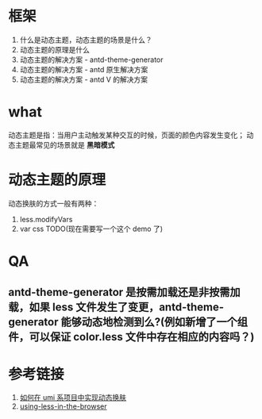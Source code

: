 # 框架

1. 什么是动态主题，动态主题的场景是什么？
2. 动态主题的原理是什么
3. 动态主题的解决方案 - antd-theme-generator
4. 动态主题的解决方案 - antd 原生解决方案
5. 动态主题的解决方案 - antd V 的解决方案

# what

动态主题是指：当用户主动触发某种交互的时候，页面的颜色内容发生变化；
动态主题最常见的场景就是 **黑暗模式**

# 动态主题的原理

动态换肤的方式一般有两种：

1. less.modifyVars
2. var css TODO(现在需要写一个这个 demo 了)

# QA

## antd-theme-generator 是按需加载还是非按需加载，如果 less 文件发生了变更，antd-theme-generator 能够动态地检测到么?(例如新增了一个组件，可以保证 color.less 文件中存在相应的内容吗？)

# 参考链接

1. [如何在 umi 系项目中实现动态换肤](https://zhuanlan.zhihu.com/p/347725244)
2. [using-less-in-the-browser](https://lesscss.org/usage/#using-less-in-the-browser)
